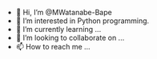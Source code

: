 - 👋 Hi, I’m @MWatanabe-Bape
- 👀 I’m interested in Python programming.
- 🌱 I’m currently learning ...
- 💞️ I’m looking to collaborate on ...
- 📫 How to reach me ...

<!---
MWatanabe-Bape/MWatanabe-Bape is a ✨ special ✨ repository because its `README.md` (this file) appears on your GitHub profile.
You can click the Preview link to take a look at your changes.
--->
